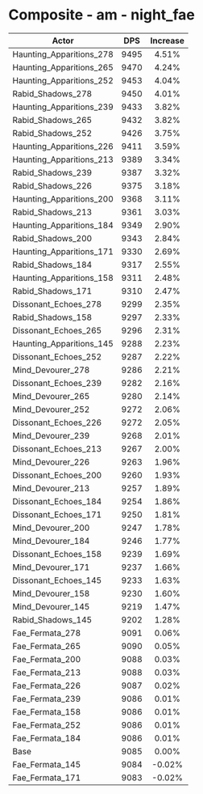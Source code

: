 # Composite - am - night_fae
| Actor | DPS | Increase |
|---|:---:|:---:|
|Haunting_Apparitions_278|9495|4.51%|
|Haunting_Apparitions_265|9470|4.24%|
|Haunting_Apparitions_252|9453|4.04%|
|Rabid_Shadows_278|9450|4.01%|
|Haunting_Apparitions_239|9433|3.82%|
|Rabid_Shadows_265|9432|3.82%|
|Rabid_Shadows_252|9426|3.75%|
|Haunting_Apparitions_226|9411|3.59%|
|Haunting_Apparitions_213|9389|3.34%|
|Rabid_Shadows_239|9387|3.32%|
|Rabid_Shadows_226|9375|3.18%|
|Haunting_Apparitions_200|9368|3.11%|
|Rabid_Shadows_213|9361|3.03%|
|Haunting_Apparitions_184|9349|2.90%|
|Rabid_Shadows_200|9343|2.84%|
|Haunting_Apparitions_171|9330|2.69%|
|Rabid_Shadows_184|9317|2.55%|
|Haunting_Apparitions_158|9311|2.48%|
|Rabid_Shadows_171|9310|2.47%|
|Dissonant_Echoes_278|9299|2.35%|
|Rabid_Shadows_158|9297|2.33%|
|Dissonant_Echoes_265|9296|2.31%|
|Haunting_Apparitions_145|9288|2.23%|
|Dissonant_Echoes_252|9287|2.22%|
|Mind_Devourer_278|9286|2.21%|
|Dissonant_Echoes_239|9282|2.16%|
|Mind_Devourer_265|9280|2.14%|
|Mind_Devourer_252|9272|2.06%|
|Dissonant_Echoes_226|9272|2.05%|
|Mind_Devourer_239|9268|2.01%|
|Dissonant_Echoes_213|9267|2.00%|
|Mind_Devourer_226|9263|1.96%|
|Dissonant_Echoes_200|9260|1.93%|
|Mind_Devourer_213|9257|1.89%|
|Dissonant_Echoes_184|9254|1.86%|
|Dissonant_Echoes_171|9250|1.81%|
|Mind_Devourer_200|9247|1.78%|
|Mind_Devourer_184|9246|1.77%|
|Dissonant_Echoes_158|9239|1.69%|
|Mind_Devourer_171|9237|1.66%|
|Dissonant_Echoes_145|9233|1.63%|
|Mind_Devourer_158|9230|1.60%|
|Mind_Devourer_145|9219|1.47%|
|Rabid_Shadows_145|9202|1.28%|
|Fae_Fermata_278|9091|0.06%|
|Fae_Fermata_265|9090|0.05%|
|Fae_Fermata_200|9088|0.03%|
|Fae_Fermata_213|9088|0.03%|
|Fae_Fermata_226|9087|0.02%|
|Fae_Fermata_239|9086|0.01%|
|Fae_Fermata_158|9086|0.01%|
|Fae_Fermata_252|9086|0.01%|
|Fae_Fermata_184|9086|0.01%|
|Base|9085|0.00%|
|Fae_Fermata_145|9084|-0.02%|
|Fae_Fermata_171|9083|-0.02%|
